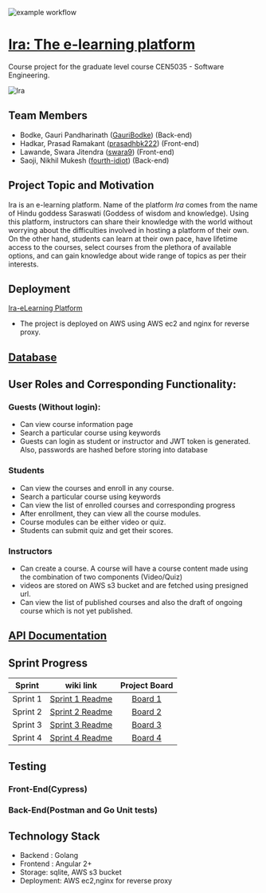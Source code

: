 ![example workflow](https://github.com/fourth-idiot/ira/actions/workflows/main.yml/badge.svg)

<!-- # Ira  -->
# [Ira: The e-learning platform](https://iraelearning.com/)
Course project for the graduate level course CEN5035 - Software Engineering.

![Ira](https://user-images.githubusercontent.com/89497585/154884309-59e3adf1-8522-4059-9978-f3013c1a2577.png)

## Team Members
* Bodke, Gauri Pandharinath ([GauriBodke](https://github.com/GauriBodke)) (Back-end)
* Hadkar, Prasad Ramakant ([prasadhbk222](https://github.com/prasadhbk222)) (Front-end)
* Lawande, Swara Jitendra ([swara9](https://github.com/swara9)) (Front-end)
* Saoji, Nikhil Mukesh ([fourth-idiot](https://github.com/fourth-idiot)) (Back-end)

## Project Topic and Motivation
Ira is an e-learning platform. Name of the platform *Ira* comes from the name of Hindu goddess Saraswati (Goddess of wisdom and knowledge). Using this platform, instructors can share their knowledge with the world without worrying about the difficulties involved in hosting a platform of their own. On the other hand, students can learn at their own pace, have lifetime access to the courses, select courses from the plethora of available options, and can gain knowledge about wide range of topics as per their interests.

## Deployment 
[Ira-eLearning Platform](https://iraelearning.com/)
* The project is deployed on AWS using AWS ec2 and nginx for reverse proxy.

## [Database](https://github.com/fourth-idiot/ira/wiki/Database-Design)
## User Roles and Corresponding Functionality:

### Guests (Without login):
* Can view course information page 
* Search a particular course using keywords
* Guests can login as student or instructor and JWT token  is generated. Also, passwords are hashed before storing into database


### Students

* Can view the courses and enroll in any course.
* Search a particular course using keywords
* Can view the list of enrolled courses and corresponding progress
* After enrollment, they can view all the course modules.
* Course modules can be either video or quiz.
* Students can submit quiz and get their scores.


### Instructors

* Can create a course. A course will have a course content made using the combination of two components (Video/Quiz)
* videos are stored on AWS s3 bucket and are fetched using presigned url.
* Can view the list of published courses and also the draft of ongoing course which is not yet published.

## [API Documentation](https://github.com/fourth-idiot/ira/wiki/REST-API-Documentation)
## Sprint Progress

| Sprint     | wiki link | Project Board   |
| :---:      |    :----:   |         :---: |
| Sprint 1   | [Sprint 1 Readme](https://github.com/fourth-idiot/ira/wiki/Sprint-1)      | [Board 1](https://github.com/fourth-idiot/ira/projects/1)|
| Sprint 2   | [Sprint 2 Readme](https://github.com/fourth-idiot/ira/wiki/Sprint-2)       |   [Board 2](https://github.com/fourth-idiot/ira/projects/1)   |
| Sprint 3   | [Sprint 3 Readme](https://github.com/fourth-idiot/ira/wiki/Sprint-2)      | [Board 3](https://github.com/fourth-idiot/ira/projects/1)     |
| Sprint 4   | [Sprint 4 Readme](https://github.com/fourth-idiot/ira/wiki/Sprint-2)      |[Board 4](https://github.com/fourth-idiot/ira/projects/4)     |
  
## Testing

### Front-End(Cypress)


### Back-End(Postman and Go Unit tests)

## Technology Stack
* Backend : Golang
* Frontend : Angular 2+
* Storage: sqlite, AWS s3 bucket
* Deployment: AWS ec2,nginx for reverse proxy

